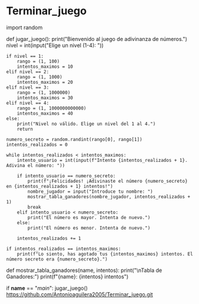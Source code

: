 # Terminar_juego
import random

def jugar_juego():
    print("Bienvenido al juego de adivinanza de números.")
    nivel = int(input("Elige un nivel (1-4): "))
    
    if nivel == 1:
        rango = (1, 100)
        intentos_maximos = 10
    elif nivel == 2:
        rango = (1, 1000)
        intentos_maximos = 20
    elif nivel == 3:
        rango = (1, 1000000)
        intentos_maximos = 30
    elif nivel == 4:
        rango = (1, 1000000000000)
        intentos_maximos = 40
    else:
        print("Nivel no válido. Elige un nivel del 1 al 4.")
        return

    numero_secreto = random.randint(rango[0], rango[1])
    intentos_realizados = 0

    while intentos_realizados < intentos_maximos:
        intento_usuario = int(input(f"Intento {intentos_realizados + 1}. Adivina el número: "))

        if intento_usuario == numero_secreto:
            print(f"¡Felicidades! ¡Adivinaste el número {numero_secreto} en {intentos_realizados + 1} intentos!")
            nombre_jugador = input("Introduce tu nombre: ")
            mostrar_tabla_ganadores(nombre_jugador, intentos_realizados + 1)
            break
        elif intento_usuario < numero_secreto:
            print("El número es mayor. Intenta de nuevo.")
        else:
            print("El número es menor. Intenta de nuevo.")

        intentos_realizados += 1

    if intentos_realizados == intentos_maximos:
        print(f"Lo siento, has agotado tus {intentos_maximos} intentos. El número secreto era {numero_secreto}.")

def mostrar_tabla_ganadores(name, intentos):
    print("\nTabla de Ganadores:")
    print(f"{name}: {intentos} intentos")

if __name__ == "_main_":
    jugar_juego()
https://github.com/Antonioaguilera2005/Terminar_juego.git
